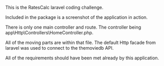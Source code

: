This is the RatesCalc laravel coding challenge.

Included in the package is a screenshot of the application in action.

There is only one main controller and route. The controller being app\Http\Controllers\HomeController.php.

All of the moving parts are within that file. The default Http facade from laravel was used to connect to the themoviedb API.

All of the requirements should have been met already by this application.